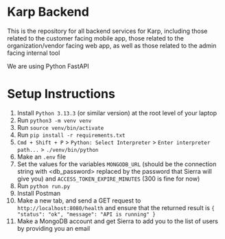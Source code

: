 # Karp Backend

This is the repository for all backend services for Karp, including those related to the customer facing mobile app, those related to the organization/vendor facing web app, as well as those related to the admin facing internal tool

We are using Python FastAPI

# Setup Instructions

1. Install ```Python 3.13.3``` (or similar version) at the root level of your laptop
2. Run ```python3 -m venv venv```
3. Run ```source venv/bin/activate```
4. Run ```pip install -r requirements.txt```
5. ```Cmd + Shift + P``` > ```Python: Select Interpreter``` > ```Enter interpreter path...``` > ```./venv/bin/python```
6. Make an ```.env``` file
7. Set the values for the variables ```MONGODB_URL``` (should be the connection string with <db_password> replaced by the password that Sierra will give you) and ```ACCESS_TOKEN_EXPIRE_MINUTES``` (300 is fine for now)
8. Run ```python run.py```
9. Install Postman
10. Make a new tab, and send a GET request to ```http://localhost:8080/health``` and ensure that the returned result is ```{ "status": "ok", "message": "API is running" }```
11. Make a MongoDB account and get Sierra to add you to the list of users by providing you an email
